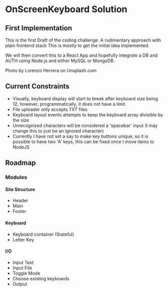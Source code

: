 # OnScreenKeyboard Solution
## First Implementation
This is the first Draft of the coding challenge.
A rudimentary approach with plain frontend stack
This is mostly to get the initial idea implemented.

We will then convert this to a React App and hopefully integrate a DB and AUTH using Node.js and either MySQL or MongoDB.

Photo by Lorenzo Herrera on Unsplash.com

## Current Constraints
- Visually, keyboard display will start to break after keyboard size being 12, however, programmatically, it does not have a limit.
- File uploader only accepts TXT files
- Keyboard layout events attempts to keep the keyboard array divisible by the size
- Unrecognized characters will be considered a 'spacebar' input (I may change this to just be an ignored character)
- Currently I have not set a say to make key buttons unique, so it is possible to have two 'A' keys, this can be fixed once I move items to NodeJS


## Roadmap
### Modules
#### Site Structure
- Header
- Main
- Footer
#### Keyboard
- Keyboard container (Stateful)
- Letter Key

#### I/O
- Input Text
- Input File
- Toggle Mode
- Choose existing keyboards
- Output